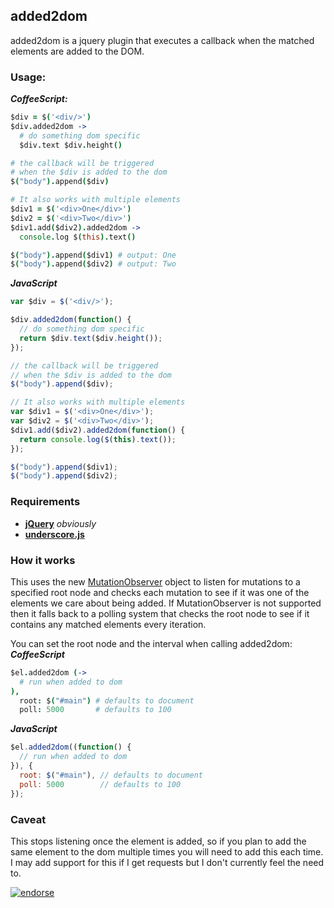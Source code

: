 ## added2dom

added2dom is a jquery plugin that executes a callback when the matched elements are added to the DOM.

### Usage:

***CoffeeScript:***

```coffeescript
$div = $('<div/>')
$div.added2dom ->
  # do something dom specific
  $div.text $div.height()

# the callback will be triggered
# when the $div is added to the dom
$("body").append($div)
```  

```coffeescript
# It also works with multiple elements
$div1 = $('<div>One</div>')
$div2 = $('<div>Two</div>')
$div1.add($div2).added2dom ->
  console.log $(this).text()

$("body").append($div1) # output: One
$("body").append($div2) # output: Two
```   

***JavaScript***

```javascript
var $div = $('<div/>');

$div.added2dom(function() {
  // do something dom specific
  return $div.text($div.height());
});

// the callback will be triggered
// when the $div is added to the dom
$("body").append($div);
```

```javascript
// It also works with multiple elements
var $div1 = $('<div>One</div>');
var $div2 = $('<div>Two</div>');
$div1.add($div2).added2dom(function() {
  return console.log($(this).text());
});

$("body").append($div1);
$("body").append($div2);
```

### Requirements
 - **[jQuery](http://jquery.com/)** *obviously*
 - **[underscore.js](http://underscorejs.org/)**

### How it works
This uses the new [MutationObserver](http://dvcs.w3.org/hg/domcore/raw-file/tip/Overview.html#mutation-observers) object to listen for mutations to a specified root node and checks each mutation to see if it was one of the elements we care about being added. If MutationObserver is not supported then it falls back to a polling system that checks the root node to see if it contains any matched elements every iteration.

You can set the root node and the interval when calling added2dom:
***CoffeeScript***
```coffeescript
$el.added2dom (->
  # run when added to dom
),
  root: $("#main") # defaults to document
  poll: 5000       # defaults to 100
```
***JavaScript***
```javascript
$el.added2dom((function() {
  // run when added to dom
}), {
  root: $("#main"), // defaults to document
  poll: 5000        // defaults to 100
});
```


### Caveat
This stops listening once the element is added, so if you plan to add the same element to the dom multiple times you will need to add this each time. I may add support for this if I get requests but I don't currently feel the need to.

[![endorse](http://api.coderwall.com/jisaacks/endorsecount.png)](http://coderwall.com/jisaacks)